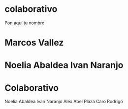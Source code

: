 
# colaborativo
Pon aquí tu nombre

Marcos Vallez
=======
Noelia Abaldea
Ivan Naranjo
=======
# Colaborativo

Noelia Abaldea
Ivan Naranjo
Alex
Abel Plaza Caro
Rodrigo

